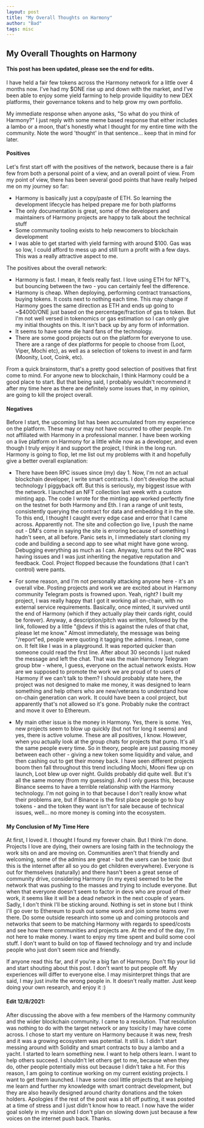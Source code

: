 ```yaml
---
layout: post
title: "My Overall Thoughts on Harmony"
author: "Bad"
tags: misc
---
```


## My Overall Thoughts on Harmony

#### This post has been updated, please see the end for edits.

I have held a fair few tokens across the Harmony network for a little over 4 months now. I've had my $ONE rise up and down with the market, and I've been able to enjoy some yield farming to help provide liquidity to new DEX platforms, their governance tokens and to help grow my own portfolio. 

My immediate response when anyone asks, "So what do you think of Harmony?" I just reply with some meme based response that either includes a lambo or a moon, that's honestly what I thought for my entire time with the community. Note the word 'thought' in that sentence... keep that in mind for later.

#### Positives

Let's first start off with the positives of the network, because there is a fair few from both a personal point of a view, and an overall point of view. From my point of view, there has been several good points that have really helped me on my journey so far:

- Harmony is basically just a copy/paste of ETH. So learning the development lifecycle has helped prepare me for both platforms
- The only documentation is great, some of the developers and maintainers of Harmony projects are happy to talk about the technical stuff
- Some community tooling exists to help newcomers to blockchain development
- I was able to get started with yield farming with around $100. Gas was so low, I could afford to mess up and still turn a profit with a few days. This was a really attractive aspect to me.

The positives about the overall network:

- Harmony is fast. I mean, it feels really fast. I love using ETH for NFT's, but bouncing between the two - you can certainly feel the difference.
- Harmony is cheap. When deploying, performing contract transactions, buying tokens. It costs next to nothing each time. This may change if Harmony goes the same direction as ETH and ends up going to ~$4000/ONE just based on the percentage/fraction of gas to token. But I'm not well versed in tokenomics or gas estimation so I can only give my initial thoughts on this. It isn't back up by any form of information.
- It seems to have some die hard fans of the technology.
- There are some good projects out on the platform for everyone to use. There are a range of dex platforms for people to choose from (Loot, Viper, Mochi etc), as well as a selection of tokens to invest in and farm (Moonity, Loot, Coink, etc).

From a quick brainstorm, that's a pretty good selection of positives that first come to mind. For anyone new to blockchain, I think Harmony could be a good place to start. But that being said, I probably wouldn't recommend it after my time here as there are definitely some issues that, in my opinion, are going to kill the project overall. 

#### Negatives

Before I start, the upcoming list has been accumulated from my experience on the platform. These may or may not have occurred to other people. I'm not affiliated with Harmony in a professional manner. I have been working on a live platform on Harmony for a little while now as a developer, and even though I truly enjoy it and support the project, I think in the long run. Harmony is going to flop, let me list out my problems with it and hopefully give a better overall explanation:

- There have been RPC issues since (my) day 1. Now, I'm not an actual blockchain developer, I write smart contracts. I don't develop the actual technology I piggyback off. But this is seriously, my biggest issue with the network. I launched an NFT collection last week with a custom minting app. The code I wrote for the minting app worked perfectly fine on the testnet for both Harmony and Eth. I ran a range of unit tests, consistently querying the contract for data and embedding it in the site. To this end, I thought I caught every edge case and error that I came across. Apparently not. The site and collection go live, I push the name out - DM's come in saying the site is erroring because of something I hadn't seen, at all before. Panic sets in, I immediately start cloning my code and building a second app to see what might have gone wrong. Debugging everything as much as I can. Anyway, turns out the RPC was having issues and I was just inheriting the negative reputation and feedback. Cool. Project flopped because the foundations (that I can't control) were pants. 

- For some reason, and I'm not personally attacking anyone here - it's an overall vibe. Posting projects and work we are excited about in Harmony community Telegram posts is frowned upon. Yeah, right? I built my project, I was really happy that I got it working all on-chain, with no external service requirements. Basically, once minted, it survived until the end of Harmony (which if they actually play their cards right, could be forever). Anyway, a description/pitch was written, followed by the link, followed by a little "@devs if this is against the rules of that chat, please let me know." Almost immediately, the message was being "/report"ed, people were quoting it tagging the admins. I mean, come on. It felt like I was in a playground. It was reported quicker than someone could read the first line. After about 30 seconds I just nuked the message and left the chat. That was the main Harmony Telegram group btw - where, I guess, everyone on the actual network exists. How are we supposed to promote the work we are proud of to users of Harmony if we can't talk to them? I should probably state here, the project was not designed to make me money, it was designed to learn something and help others who are new/veterans to understand how on-chain generation can work. It could have been a cool project, but apparently that's not allowed so it's gone. Probably nuke the contract and move it over to Ethereum.
- My main other issue is the money in Harmony. Yes, there is some. Yes, new projects seem to blow up quickly (but not for long it seems) and yes, there is active volume. These are all positives, I know. However, when you actually look at the group chats for projects that pump. It's all the same people every time. So in theory, people are just passing money between each other - giving a new token some liquidity and value, and then cashing out to get their money back. I have seen different projects boom then fall throughout this trend including Mochi, Mooni flew up on launch, Loot blew up over night. Guilds probably did quite well. But it's all the same money (from my guessing). And I only guess this, because Binance seems to have a terrible relationship with the Harmony technology. I'm not going in to that because I don't really know what their problems are, but if Binance is the first place people go to buy tokens - and the token they want isn't for sale because of technical issues, well... no more money is coming into the ecosystem.

#### My Conclusion of My Time Here

At first, I loved it. I thought I found my forever chain. But I think I'm done. Projects I love are dying, their owners are losing faith in the technology the work sits on and are moving on. Communities aren't that friendly and welcoming, some of the admins are great - but the users can be toxic (but this is the internet after all so you do get children everywhere). Everyone is out for themselves (naturally) and there hasn't been a great sense of community drive, considering Harmony (in my eyes) seemed to be the network that was pushing to the masses and trying to include everyone. But when that everyone doesn't seem to factor in devs who are proud of their work, it seems like it will be a dead network in the next couple of years. Sadly, I don't think I'll be sticking around. Nothing is set in stone but I think I'll go over to Ethereum to push out some work and join some teams over there. Do some outside research into some up and coming protocols and networks that seem to be matching Harmony with regards to speed/costs and see how there communities and projects are. At the end of the day, I'm not here to make money. I want to enjoy my time spent and build some cool stuff. I don't want to build on top of flawed technology and try and include people who just don't seem nice and friendly. 

If anyone read this far, and if you're a big fan of Harmony. Don't flip your lid and start shouting about this post. I don't want to put people off. My experiences will differ to everyone else. I may misinterpret things that are said, I may just invite the wrong people in. It doesn't really matter. Just keep doing your own research, and enjoy it :)

#### Edit 12/8/2021:  
After discussing the above with a few members of the Harmony community and the wider blockchain community. I came to a resolution. That resolution was nothing to do with the target network or any toxicity I may have come across. I chose to start my venture on Harmony because it was new, fresh and it was a growing ecosystem was potential. It still is.  I didn't start messing around with Solidity and smart contracts to buy a lambo and a yacht. I started to learn something new. I want to help others learn. I want to help others succeed. I shouldn't let others get to me, because when they do, other people potentially miss out because I didn't take a hit. For this reason, I am going to continue working on my current existing projects. I want to get them launched. I have some cool little projects that are helping me learn and further my knowledge with smart contract development, but they are also heavily designed around charity donations and the token holders. Apologies if the rest of the post was a bit off putting, it was posted at a time of stress and I just didn't know how to react. I now have the wider goal solely in my vision and I don't plan on slowing down just because a few voices on the internet push back. Thanks.
